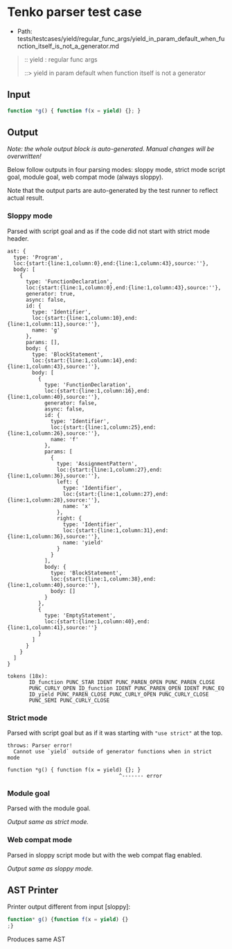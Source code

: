 # Tenko parser test case

- Path: tests/testcases/yield/regular_func_args/yield_in_param_default_when_function_itself_is_not_a_generator.md

> :: yield : regular func args
>
> ::> yield in param default when function itself is not a generator

## Input

`````js
function *g() { function f(x = yield) {}; }
`````

## Output

_Note: the whole output block is auto-generated. Manual changes will be overwritten!_

Below follow outputs in four parsing modes: sloppy mode, strict mode script goal, module goal, web compat mode (always sloppy).

Note that the output parts are auto-generated by the test runner to reflect actual result.

### Sloppy mode

Parsed with script goal and as if the code did not start with strict mode header.

`````
ast: {
  type: 'Program',
  loc:{start:{line:1,column:0},end:{line:1,column:43},source:''},
  body: [
    {
      type: 'FunctionDeclaration',
      loc:{start:{line:1,column:0},end:{line:1,column:43},source:''},
      generator: true,
      async: false,
      id: {
        type: 'Identifier',
        loc:{start:{line:1,column:10},end:{line:1,column:11},source:''},
        name: 'g'
      },
      params: [],
      body: {
        type: 'BlockStatement',
        loc:{start:{line:1,column:14},end:{line:1,column:43},source:''},
        body: [
          {
            type: 'FunctionDeclaration',
            loc:{start:{line:1,column:16},end:{line:1,column:40},source:''},
            generator: false,
            async: false,
            id: {
              type: 'Identifier',
              loc:{start:{line:1,column:25},end:{line:1,column:26},source:''},
              name: 'f'
            },
            params: [
              {
                type: 'AssignmentPattern',
                loc:{start:{line:1,column:27},end:{line:1,column:36},source:''},
                left: {
                  type: 'Identifier',
                  loc:{start:{line:1,column:27},end:{line:1,column:28},source:''},
                  name: 'x'
                },
                right: {
                  type: 'Identifier',
                  loc:{start:{line:1,column:31},end:{line:1,column:36},source:''},
                  name: 'yield'
                }
              }
            ],
            body: {
              type: 'BlockStatement',
              loc:{start:{line:1,column:38},end:{line:1,column:40},source:''},
              body: []
            }
          },
          {
            type: 'EmptyStatement',
            loc:{start:{line:1,column:40},end:{line:1,column:41},source:''}
          }
        ]
      }
    }
  ]
}

tokens (18x):
       ID_function PUNC_STAR IDENT PUNC_PAREN_OPEN PUNC_PAREN_CLOSE
       PUNC_CURLY_OPEN ID_function IDENT PUNC_PAREN_OPEN IDENT PUNC_EQ
       ID_yield PUNC_PAREN_CLOSE PUNC_CURLY_OPEN PUNC_CURLY_CLOSE
       PUNC_SEMI PUNC_CURLY_CLOSE
`````

### Strict mode

Parsed with script goal but as if it was starting with `"use strict"` at the top.

`````
throws: Parser error!
  Cannot use `yield` outside of generator functions when in strict mode

function *g() { function f(x = yield) {}; }
                                    ^------- error
`````


### Module goal

Parsed with the module goal.

_Output same as strict mode._

### Web compat mode

Parsed in sloppy script mode but with the web compat flag enabled.

_Output same as sloppy mode._

## AST Printer

Printer output different from input [sloppy]:

````js
function* g() {function f(x = yield) {}
;}
````

Produces same AST
